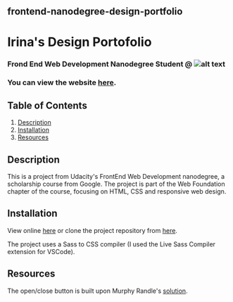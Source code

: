 ## frontend-nanodegree-design-portfolio

# Irina's Design Portofolio

###  Frond End Web Development Nanodegree Student @  ![alt text](https://eu.udacity.com/assets/iridium/images/core/header/udacity-wordmark.svg "Logo Udacity")


### You can view the website [here](https://irinabgdn.github.io/fend-design-portfolio/).
## Table of Contents
1. [Description](https://irinabgdn.github.io/fend-design-portfolio/#description-)
2. [Installation](https://irinabgdn.github.io/fend-design-portfolio/#installation-)
3. [Resources](https://irinabgdn.github.io/fend-design-portfolio/#resources-)

## Description

This is a project from Udacity's FrontEnd Web Development nanodegree, a scholarship course from Google. The project is part of the Web Foundation chapter of the course, focusing on HTML, CSS and responsive web design.

## Installation
View online [here](https://irinabgdn.github.io/fend-design-portfolio/) or clone the project repository from [here](https://github.com/irinabgdn/fend-design-portfolio).

The project uses a Sass to CSS compiler (I used the Live Sass Compiler extension for VSCode).

## Resources
The open/close button is built upon Murphy Randle's [solution](https://codepen.io/murphyrandle/pen/wvCgI/).
